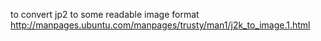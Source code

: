 
to convert jp2 to some readable image format
http://manpages.ubuntu.com/manpages/trusty/man1/j2k_to_image.1.html
